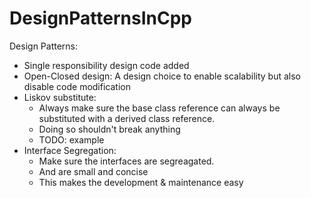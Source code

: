# DesignPatternsInCpp
Design Patterns:
-   Single responsibility design code added
-   Open-Closed design: A design choice to enable scalability but also disable code modification
-   Liskov substitute:
    -   Always make sure the base class reference can always be substituted with a derived class reference.
    -   Doing so shouldn't break anything
    -   TODO: example
-   Interface Segregation:
    -   Make sure the interfaces are segreagated.
    -   And are small and concise
    -   This makes the development & maintenance easy
